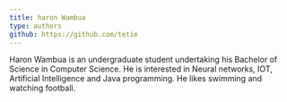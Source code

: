 ```yaml
---
title: haron Wambua
type: authors
github: https://github.com/tetie
---
```

Haron Wambua is an undergraduate student undertaking his Bachelor of Science in Computer Science. He is interested in Neural networks, IOT, Artificial Intelligence and Java programming. He likes swimming and watching football.